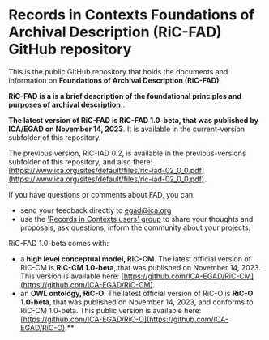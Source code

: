 # Records in Contexts Foundations of Archival Description (RiC-FAD) GitHub repository

This is the public GitHub repository that holds the documents and information on **Foundations of Archival Description (RiC-FAD)**.

**RiC-FAD is a is a brief description of the foundational principles and purposes of archival description.**.

**The latest version of RiC-FAD is RiC-FAD 1.0-beta, that was published by ICA/EGAD on November 14, 2023**. It is available in the current-version subfolder of this repository.

The previous version, RiC-IAD 0.2, is available in the previous-versions subfolder of this repository, and also there: 
[https://www.ica.org/sites/default/files/ric-iad-02_0_0.pdf](https://www.ica.org/sites/default/files/ric-iad-02_0_0.pdf).

If you have questions or comments about FAD, you can:
- send your feedback directly to egad@ica.org
- use the ['Records in Contexts users' group](https://groups.google.com/g/Records_in_Contexts_users) to share your thoughts and proposals, ask questions, inform the community about your projects.

RiC-FAD 1.0-beta comes with:
- a **high level conceptual model, RiC-CM**. The latest official version of RiC-CM is **RiC-CM 1.0-beta**, that was published on November 14, 2023. This version is available here: [https://github.com/ICA-EGAD/RiC-CM](https://github.com/ICA-EGAD/RiC-CM).
- an **OWL ontology, RiC-O.**
The latest official version of RiC-O is **RiC-O 1.0-beta**, that was published on November 14, 2023, and conforms to RiC-CM 1.0-beta. This public version is available here: [https://github.com/ICA-EGAD/RiC-O](https://github.com/ICA-EGAD/RiC-O).**

